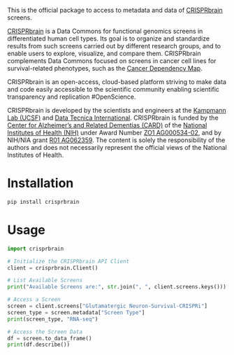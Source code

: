 This is the official package to access to metadata and data of [CRISPRbrain](https://crisprbrain.org) screens.


[CRISPRbrain](https://crisprbrain.org) is a Data Commons for functional genomics screens in differentiated human cell types. Its goal is to organize and standardize results from such screens carried out by different research groups, and to enable users to explore, visualize, and compare them. CRISPRbrain complements Data Commons focused on screens in cancer cell lines for survival-related phenotypes, such as the [Cancer Dependency Map](https://depmap.org/portal/). 

CRISPRbrain is an open-access, cloud-based platform striving to make data and code easily accessible to the scientific community enabling scientific transparency and replication #OpenScience.

CRISPRbrain is developed by the scientists and engineers at the [Kampmann Lab (UCSF)](http://kampmannlab.ucsf.edu) 
and [Data Tecnica International](https://www.datatecnica.com/). 
CRISPRbrain is funded by the 
[Center for Alzheimer’s and Related Dementias (CARD)](https://www.nia.nih.gov/research/card) of the 
[National Institutes of Health (NIH)](https://www.nih.gov/) under Award Number 
[ZO1 AG000534-02](https://intramural.nih.gov/search/searchview.taf?ipid=114409&ts=1618927049), and by NIH/NIA grant
[R01 AG062359](https://reporter.nih.gov/project-details/9950942).  The content is solely the responsibility of
the authors and does not necessarily represent the official views of the National Institutes of Health.


# Installation
```bash
pip install crisprbrain
````

# Usage
```python
import crisprbrain

# Initialize the CRISPRbrain API Client
client = crisprbrain.Client()

# List Available Screens
print("Available Screens are:", str.join(", ", client.screens.keys()))

# Access a Screen
screen = client.screens["Glutamatergic Neuron-Survival-CRISPRi"]
screen_type = screen.metadata["Screen Type"]
print(screen_type, "RNA-seq")

# Access the Screen Data
df = screen.to_data_frame()
print(df.describe())
```